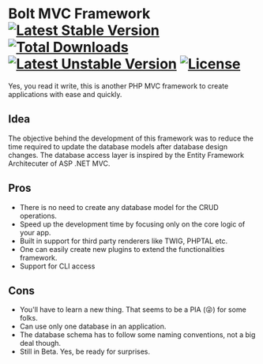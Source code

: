 # Bolt MVC Framework [![Latest Stable Version](https://poser.pugx.org/rashid2538/bolt-framework/v/stable)](https://packagist.org/packages/rashid2538/bolt-framework) [![Total Downloads](https://poser.pugx.org/rashid2538/bolt-framework/downloads)](https://packagist.org/packages/rashid2538/bolt-framework) [![Latest Unstable Version](https://poser.pugx.org/rashid2538/bolt-framework/v/unstable)](https://packagist.org/packages/rashid2538/bolt-framework) [![License](https://poser.pugx.org/rashid2538/bolt-framework/license)](https://packagist.org/packages/rashid2538/bolt-framework)

Yes, you read it write, this is another PHP MVC framework to create applications with ease and quickly.

## Idea
The objective behind the development of this framework was to reduce the time required to update the database models after database design changes. The database access layer is inspired by the Entity Framework Architecuter of ASP .NET MVC.

## Pros
* There is no need to create any database model for the CRUD operations.
* Speed up the development time by focusing only on the core logic of your app.
* Built in support for third party renderers like TWIG, PHPTAL etc.
* One can easily create new plugins to extend the functionalities framework.
* Support for CLI access

## Cons
* You'll have to learn a new thing. That seems to be a PIA (:stuck_out_tongue_winking_eye:) for some folks.
* Can use only one database in an application.
* The database schema has to follow some naming conventions, not a big deal though.
* Still in Beta. Yes, be ready for surprises.
